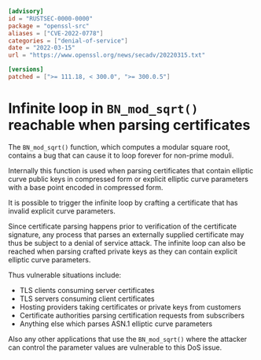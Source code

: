 ```toml
[advisory]
id = "RUSTSEC-0000-0000"
package = "openssl-src"
aliases = ["CVE-2022-0778"]
categories = ["denial-of-service"]
date = "2022-03-15"
url = "https://www.openssl.org/news/secadv/20220315.txt"

[versions]
patched = [">= 111.18, < 300.0", ">= 300.0.5"]
```

# Infinite loop in `BN_mod_sqrt()` reachable when parsing certificates

The `BN_mod_sqrt()` function, which computes a modular square root, contains
a bug that can cause it to loop forever for non-prime moduli.

Internally this function is used when parsing certificates that contain
elliptic curve public keys in compressed form or explicit elliptic curve
parameters with a base point encoded in compressed form.

It is possible to trigger the infinite loop by crafting a certificate that
has invalid explicit curve parameters.

Since certificate parsing happens prior to verification of the certificate
signature, any process that parses an externally supplied certificate may thus
be subject to a denial of service attack. The infinite loop can also be
reached when parsing crafted private keys as they can contain explicit
elliptic curve parameters.

Thus vulnerable situations include:

 - TLS clients consuming server certificates
 - TLS servers consuming client certificates
 - Hosting providers taking certificates or private keys from customers
 - Certificate authorities parsing certification requests from subscribers
 - Anything else which parses ASN.1 elliptic curve parameters

Also any other applications that use the `BN_mod_sqrt()` where the attacker
can control the parameter values are vulnerable to this DoS issue.
